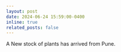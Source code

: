 ```yaml
---
layout: post
date: 2024-06-24 15:59:00-0400
inline: true
related_posts: false
---
```


A New stock of plants has arrived from Pune.
